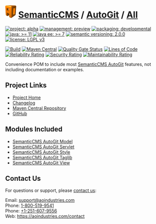 # [<img src="ao-logo.png" alt="AO Logo" width="35" height="40">](https://github.com/ao-apps) [SemanticCMS](https://github.com/ao-apps/semanticcms) / [AutoGit](https://github.com/ao-apps/semanticcms-autogit) / [All](https://github.com/ao-apps/semanticcms-autogit-all)

[![project: alpha](https://semanticcms.com/ao-badges/project-alpha.svg)](https://aoindustries.com/life-cycle#project-alpha)
[![management: preview](https://semanticcms.com/ao-badges/management-preview.svg)](https://aoindustries.com/life-cycle#management-preview)
[![packaging: developmental](https://semanticcms.com/ao-badges/packaging-developmental.svg)](https://aoindustries.com/life-cycle#packaging-developmental)  
[![java: &gt;= 11](https://semanticcms.com/ao-badges/java-11.svg)](https://docs.oracle.com/en/java/javase/11/)
[![java ee: &gt;= 7](https://semanticcms.com/ao-badges/javaee-7.svg)](https://docs.oracle.com/javaee/7/)
[![semantic versioning: 2.0.0](https://semanticcms.com/ao-badges/semver-2.0.0.svg)](http://semver.org/spec/v2.0.0.html)
[![license: LGPL v3](https://semanticcms.com/ao-badges/license-lgpl-3.0.svg)](https://www.gnu.org/licenses/lgpl-3.0)

[![Build](https://github.com/ao-apps/semanticcms-autogit-all/workflows/Build/badge.svg?branch=master)](https://github.com/ao-apps/semanticcms-autogit-all/actions?query=workflow%3ABuild)
[![Maven Central](https://maven-badges.herokuapp.com/maven-central/com.semanticcms/semanticcms-autogit-all/badge.svg)](https://maven-badges.herokuapp.com/maven-central/com.semanticcms/semanticcms-autogit-all)
[![Quality Gate Status](https://sonarcloud.io/api/project_badges/measure?branch=master&project=com.semanticcms%3Asemanticcms-autogit-all&metric=alert_status)](https://sonarcloud.io/dashboard?branch=master&id=com.semanticcms%3Asemanticcms-autogit-all)
[![Lines of Code](https://sonarcloud.io/api/project_badges/measure?branch=master&project=com.semanticcms%3Asemanticcms-autogit-all&metric=ncloc)](https://sonarcloud.io/component_measures?branch=master&id=com.semanticcms%3Asemanticcms-autogit-all&metric=ncloc)  
[![Reliability Rating](https://sonarcloud.io/api/project_badges/measure?branch=master&project=com.semanticcms%3Asemanticcms-autogit-all&metric=reliability_rating)](https://sonarcloud.io/component_measures?branch=master&id=com.semanticcms%3Asemanticcms-autogit-all&metric=Reliability)
[![Security Rating](https://sonarcloud.io/api/project_badges/measure?branch=master&project=com.semanticcms%3Asemanticcms-autogit-all&metric=security_rating)](https://sonarcloud.io/component_measures?branch=master&id=com.semanticcms%3Asemanticcms-autogit-all&metric=Security)
[![Maintainability Rating](https://sonarcloud.io/api/project_badges/measure?branch=master&project=com.semanticcms%3Asemanticcms-autogit-all&metric=sqale_rating)](https://sonarcloud.io/component_measures?branch=master&id=com.semanticcms%3Asemanticcms-autogit-all&metric=Maintainability)

Convenience POM to include most [SemanticCMS AutoGit](https://github.com/ao-apps/semanticcms-autogit) features, not including documentation or examples.

## Project Links
* [Project Home](https://semanticcms.com/autogit/all/)
* [Changelog](https://semanticcms.com/autogit/all/changelog)
* [Maven Central Repository](https://central.sonatype.com/artifact/com.semanticcms/semanticcms-autogit-all)
* [GitHub](https://github.com/ao-apps/semanticcms-autogit-all)

## Modules Included
* [SemanticCMS AutoGit Model](https://github.com/ao-apps/semanticcms-autogit-model)
* [SemanticCMS AutoGit Servlet](https://github.com/ao-apps/semanticcms-autogit-servlet)
* [SemanticCMS AutoGit Style](https://github.com/ao-apps/semanticcms-autogit-style)
* [SemanticCMS AutoGit Taglib](https://github.com/ao-apps/semanticcms-autogit-taglib)
* [SemanticCMS AutoGit View](https://github.com/ao-apps/semanticcms-autogit-view)

## Contact Us
For questions or support, please [contact us](https://aoindustries.com/contact):

Email: [support@aoindustries.com](mailto:support@aoindustries.com)  
Phone: [1-800-519-9541](tel:1-800-519-9541)  
Phone: [+1-251-607-9556](tel:+1-251-607-9556)  
Web: https://aoindustries.com/contact
